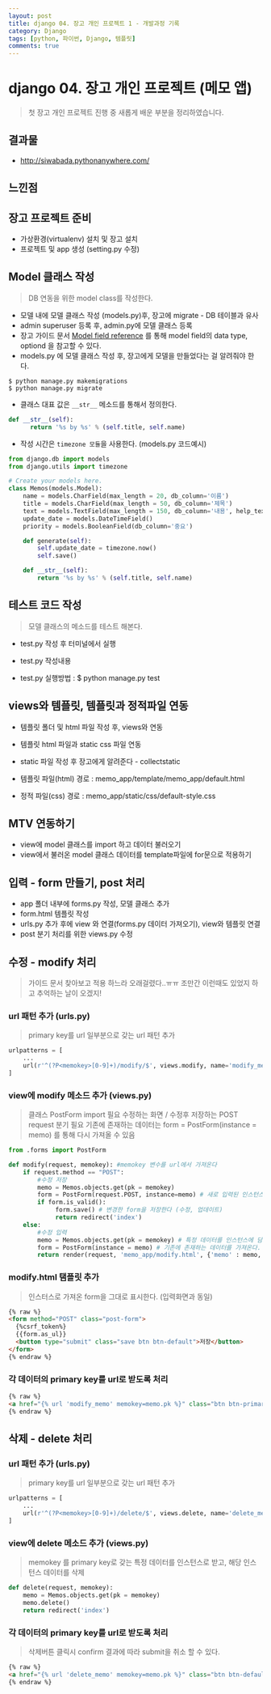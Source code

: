 ```yaml
---
layout: post
title: django 04. 장고 개인 프로젝트 1 - 개발과정 기록   
category: Django
tags: [python, 파이썬, Django, 템플릿]
comments: true
---
```

# django 04. 장고 개인 프로젝트 (메모 앱)
> 첫 장고 개인 프로젝트 진행 중 새롭게 배운 부분을 정리하였습니다.

## 결과물
- <http://siwabada.pythonanywhere.com/>

## 느낀점

## 장고 프로젝트 준비

- 가상환경(virtualenv) 설치 및 장고 설치
- 프로젝트 및 app 생성 (setting.py 수정)


## Model 클래스 작성
> DB 연동을 위한 model class를 작성한다.

- 모델 내에 모델 클래스 작성 (models.py)후, 장고에 migrate - DB 테이블과 유사
- admin superuser 등록 후, admin.py에 모델 클래스 등록
- 장고 가이드 문서 [Model field reference](https://docs.djangoproject.com/en/1.10/ref/models/fields/#model-field-types) 를 통해 model field의  data type, optiond 을 참고할 수 있다.
- models.py 에 모델 클래스 작성 후, 장고에게 모델을 만들었다는 걸 알려줘야 한다.

```shell
$ python manage.py makemigrations
$ python manage.py migrate
```

- 클래스 대표 값은 `__str__` 메소드를 통해서 정의한다.

```python
def __str__(self):
      return '%s by %s' % (self.title, self.name)
```

- 작성 시간은 `timezone 모듈`을 사용한다. (models.py 코드예시)

```python
from django.db import models
from django.utils import timezone

# Create your models here.
class Memos(models.Model):
    name = models.CharField(max_length = 20, db_column='이름')
    title = models.CharField(max_length = 50, db_column='제목')
    text = models.TextField(max_length = 150, db_column='내용', help_text='메모 내용은 150자 이내로 입력 가능합니다.')
    update_date = models.DateTimeField()
    priority = models.BooleanField(db_column='중요')

    def generate(self):
        self.update_date = timezone.now()
        self.save()

    def __str__(self):
        return '%s by %s' % (self.title, self.name)
```

## 테스트 코드 작성
> 모델 클래스의 메소드를 테스트 해본다.

- test.py 작성 후 터미널에서 실행

- test.py 작성내용
- test.py 실행방법 : $ python manage.py test

## views와 템플릿, 템플릿과 정적파일 연동

- 템플릿 폴더 및 html 파일 작성 후, views와 연동
- 템플릿 html 파일과 static css 파일 연동
- static 파일 작성 후 장고에게 알려준다 - collectstatic

- 템플릿 파일(html) 경로 : memo_app/template/memo_app/default.html
- 정적 파일(css) 경로 : memo_app/static/css/default-style.css

## MTV 연동하기
- view에 model 클래스를 import 하고 데이터 불러오기
- view에서 불러온 model 클래스 데이터를 template파일에 for문으로 적용하기

## 입력 - form 만들기, post 처리
- app 폴더 내부에 forms.py 작성, 모델 클래스 추가
- form.html 템플릿 작성
- urls.py 추가 후에 view 와 연결(forms.py 데이터 가져오기), view와 템플릿 연결
- post 분기 처리를 위한 views.py 수정

## 수정 - modify 처리
> 가이드 문서 찾아보고 적용 하느라 오래걸렸다..ㅠㅠ 조만간 이런때도 있었지 하고 추억하는 날이 오겠지!

### url 패턴 추가 (urls.py)
> primary key를 url 일부분으로 갖는 url 패턴 추가

```python
urlpatterns = [
    ...
    url(r'^(?P<memokey>[0-9]+)/modify/$', views.modify, name='modify_memo'),
]
```
### view에 modify 메소드 추가 (views.py)
> 클래스 PostForm import 필요
> 수정하는 화면 / 수정후 저장하는 POST request 분기 필요
> 기존에 존재하는 데이터는 form = PostForm(instance = memo) 를 통해 다시 가져올 수 있음

```python
from .forms import PostForm

def modify(request, memokey): #memokey 변수를 url에서 가져온다
    if request.method == "POST":
        #수정 저장
        memo = Memos.objects.get(pk = memokey)
        form = PostForm(request.POST, instance=memo) # 새로 입력된 인스턴스 데이터를 form 인스턴스에 새로 담는다.
        if form.is_valid():
             form.save() # 변경한 form을 저장한다 (수정, 업데이트)
             return redirect('index')
    else:
        #수정 입력
        memo = Memos.objects.get(pk = memokey) # 특정 데이터를 인스턴스에 담는다.
        form = PostForm(instance = memo) # 기존에 존재하는 데이터를 가져온다. (수정화면에 내용 포함)
        return render(request, 'memo_app/modify.html', {'memo' : memo, 'form' : form})
```

### modify.html 탬플릿 추가
> 인스터스로 가져온 form을 그대로 표시한다. (입력화면과 동일)

```html
{% raw %}
<form method="POST" class="post-form">
  {%csrf_token%}
  {{form.as_ul}}
  <button type="submit" class="save btn btn-default">저장</button>
</form>
{% endraw %}
```

### 각 데이터의 primary key를 url로 받도록 처리

```html
{% raw %}
<a href="{% url 'modify_memo' memokey=memo.pk %}" class="btn btn-primary modify" role="button">수정</a>
{% endraw %}
```

## 삭제 - delete 처리
### url 패턴 추가 (urls.py)
> primary key를 url 일부분으로 갖는 url 패턴 추가

```python
urlpatterns = [
    ...
    url(r'^(?P<memokey>[0-9]+)/delete/$', views.delete, name='delete_memo'),
]
```
### view에 delete 메소드 추가 (views.py)
> memokey 를 primary key로 갖는 특정 데이터를 인스턴스로 받고, 해당 인스턴스 데이터를 삭제

```python
def delete(request, memokey):
    memo = Memos.objects.get(pk = memokey)
    memo.delete()
    return redirect('index')
```

### 각 데이터의 primary key를 url로 받도록 처리
> 삭제버튼 클릭시 confirm 결과에 따라 submit을 취소 할 수 있다.

```html
{% raw %}
<a href="{% url 'delete_memo' memokey=memo.pk %}" class="btn btn-default del" role="button" onclick="return confirm('정말 삭제하시겠습니까?')">삭제</a>
{% endraw %}
```
